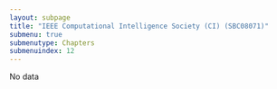 ```yaml
---
layout: subpage
title: "IEEE Computational Intelligence Society (CI) (SBC08071)"
submenu: true
submenutype: Chapters
submenuindex: 12
---
```


No data